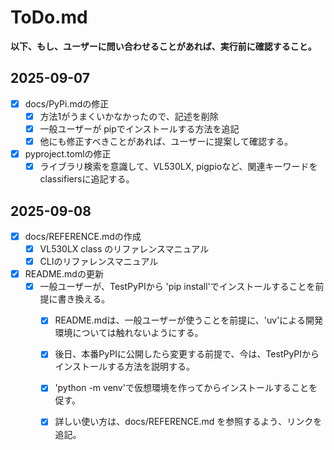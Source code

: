 # ToDo.md

**以下、もし、ユーザーに問い合わせることがあれば、実行前に確認すること。**

## 2025-09-07

- [x] docs/PyPi.mdの修正
    - [x] 方法1がうまくいかなかったので、記述を削除
    - [x] 一般ユーザーが pipでインストールする方法を追記
    - [x] 他にも修正すべきことがあれば、ユーザーに提案して確認する。
- [x] pyproject.tomlの修正
    - [x] ライブラリ検索を意識して、VL530LX, pigpioなど、関連キーワードをclassifiersに追記する。

## 2025-09-08

- [x] docs/REFERENCE.mdの作成
    - [x] VL530LX class のリファレンスマニュアル
    - [x] CLIのリファレンスマニュアル
- [x] README.mdの更新
    - [x] 一般ユーザーが、TestPyPIから 'pip install'でインストールすることを前提に書き換える。
      - [x] README.mdは、一般ユーザーが使うことを前提に、'uv'による開発環境については触れないようにする。
      - [x] 後日、本番PyPIに公開したら変更する前提で、今は、TestPyPIからインストールする方法を説明する。
      - [x] 'python -m venv'で仮想環境を作ってからインストールすることを促す。
      - [x] 詳しい使い方は、docs/REFERENCE.md を参照するよう、リンクを追記。


